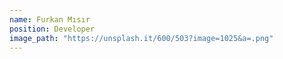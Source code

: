 ```yaml
---
name: Furkan Mısır
position: Developer
image_path: "https://unsplash.it/600/503?image=1025&a=.png"
---
```

